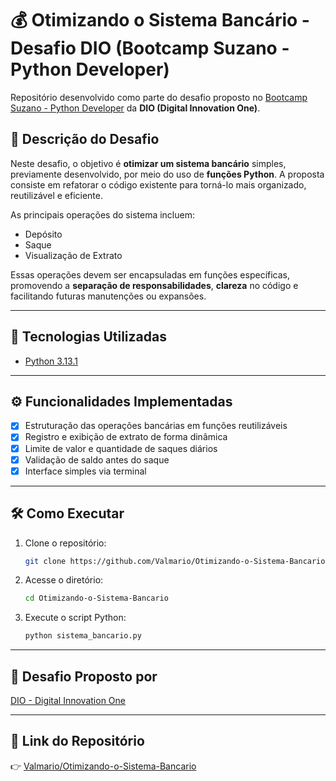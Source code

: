 # 💰 Otimizando o Sistema Bancário - Desafio DIO (Bootcamp Suzano - Python Developer)

Repositório desenvolvido como parte do desafio proposto no [Bootcamp Suzano - Python Developer](https://web.dio.me/track/suzano-python-developer) da **DIO (Digital Innovation One)**.

## 📌 Descrição do Desafio

Neste desafio, o objetivo é **otimizar um sistema bancário** simples, previamente desenvolvido, por meio do uso de **funções Python**. A proposta consiste em refatorar o código existente para torná-lo mais organizado, reutilizável e eficiente.

As principais operações do sistema incluem:
- Depósito
- Saque
- Visualização de Extrato

Essas operações devem ser encapsuladas em funções específicas, promovendo a **separação de responsabilidades**, **clareza** no código e facilitando futuras manutenções ou expansões.

---

## 🚀 Tecnologias Utilizadas

- [Python 3.13.1](https://www.python.org/)

---

## ⚙️ Funcionalidades Implementadas

- [x] Estruturação das operações bancárias em funções reutilizáveis
- [x] Registro e exibição de extrato de forma dinâmica
- [x] Limite de valor e quantidade de saques diários
- [x] Validação de saldo antes do saque
- [x] Interface simples via terminal

---

## 🛠️ Como Executar

1. Clone o repositório:
   ```bash
   git clone https://github.com/Valmario/Otimizando-o-Sistema-Bancario.git
   ```

2. Acesse o diretório:
   ```bash
   cd Otimizando-o-Sistema-Bancario
   ```

3. Execute o script Python:
   ```bash
   python sistema_bancario.py
   ```

---

## 📄 Desafio Proposto por

[DIO - Digital Innovation One](https://web.dio.me)

---

## 🔗 Link do Repositório

👉 [Valmario/Otimizando-o-Sistema-Bancario](https://github.com/Valmario/Otimizando-o-Sistema-Bancario)
